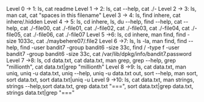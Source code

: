 Level 0 -> 1: ls, cat readme
Level 1 -> 2: ls, cat --help, cat ./-
Level 2 -> 3: ls, man cat, cat "spaces in this filename"
Level 3 -> 4: ls, find inhere, cat inhere/.hidden
Level 4 -> 5: ls, cd inhere, ls, du --help, find --help, cat --help, cat ./-file00, cat ./-file01, cat ./-file02, cat ./-file03, cat ./-file04, cat ./-file05, cat ./-file06, cat ./-file07 
Level 5 ->6: ls, cd inhere, man find, find -size 1033c,  cat ./maybehere07/.file2 
Level 6 ->7: ls, ls -la, man find, find --help, find -user bandit7 -group bandit6 -size 33c, find / -type f -user bandit7 -group bandit6 -size 33c,  cat /var/lib/dpkg/info/bandit7.password
Level 7 ->8: ls, cd data.txt, cat data.txt, man grep, grep --help, grep "millionth", cat data.txt|grep "millionth"
Level 8 ->9: ls, cat data.txt, man uniq, uniq -u data.txt, uniq --help, uniq -u data.txt out, sort --help, man sort, sort data.txt, sort data.txt|uniq -u
Level 9 ->10: ls, cat data.txt, man strings, strings --help,sort data.txt, grep data.txt "===", sort data.txt|grep data.txt, strings data.txt|grep "===" 
